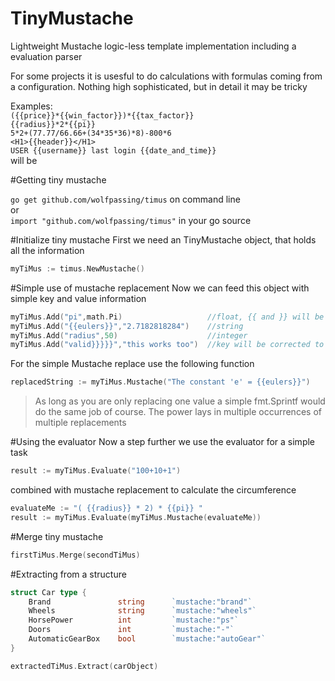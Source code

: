 # TinyMustache
Lightweight Mustache logic-less template implementation including a evaluation parser

For some projects it is usesful to do calculations with formulas coming from a configuration.
Nothing high sophisticated, but in detail it may be tricky

Examples:  
`({{price}}*{{win_factor}})*{{tax_factor}}`  
`{{radius}}*2*{{pi}}`  
`5*2+(77.77/66.66+(34*35*36)*8)-800*6`  
`<H1>{{header}}</H1>`  
`USER {{username}} last login {{date_and_time}}`      
will be 

#Getting tiny mustache

`go get github.com/wolfpassing/timus` on command line   
or  
`import "github.com/wolfpassing/timus"`  in your go source

#Initialize tiny mustache
First we need an TinyMustache object, that holds all the information
```go
myTiMus := timus.NewMustache()
```

#Simple use of mustache replacement
Now we can feed this object with simple key and value information
```go
myTiMus.Add("pi",math.Pi)                   //float, {{ and }} will be added to key
myTiMus.Add("{{eulers}}","2.7182818284")    //string
myTiMus.Add("radius",50)                    //integer
myTiMus.Add("valid}}}}}","this works too")  //key will be corrected to "{{valid}}"
```

For the simple Mustache replace use the following function
```go
replacedString := myTiMus.Mustache("The constant 'e' = {{eulers}}")
``` 
>As long as you are only replacing one value a simple fmt.Sprintf would do the same job of course. The power lays in multiple occurrences of multiple replacements

#Using the evaluator
Now a step further we use the evaluator for a simple task
```go
result := myTiMus.Evaluate("100+10+1")
```

combined with mustache replacement to calculate the circumference

```go
evaluateMe := "( {{radius}} * 2) * {{pi}} "
result := myTiMus.Evaluate(myTiMus.Mustache(evaluateMe))
``` 

#Merge tiny mustache 
```go
firstTiMus.Merge(secondTiMus)
```
#Extracting from a structure
```go   
struct Car type {
    Brand               string      `mustache:"brand"`
    Wheels              string      `mustache:"wheels"`
    HorsePower          int         `mustache:"ps"`
    Doors               int         `mustache:"-"`
    AutomaticGearBox    bool        `mustache:"autoGear"`
}
```


```go
extractedTiMus.Extract(carObject)
```